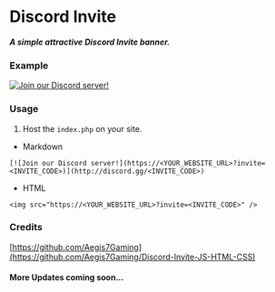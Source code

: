 # Discord Invite 

***A simple attractive Discord Invite banner.***

### Example 

 [![Join our Discord server!](https://sleeping-oars.000webhostapp.com/?invite=8DsczzxU9E)](http://discord.gg/8DsczzxU9E)

### Usage 
1. Host the `index.php` on your site.
* Markdown
```
[![Join our Discord server!](https://<YOUR_WEBSITE_URL>?invite=<INVITE_CODE>)](http://discord.gg/<INVITE_CODE>)
```
* HTML
```
<img src="https://<YOUR_WEBSITE_URL>?invite=<INVITE_CODE>" />
```
### Credits 
[https://github.com/Aegis7Gaming](https://github.com/Aegis7Gaming/Discord-Invite-JS-HTML-CSS)

#### More Updates coming soon...
